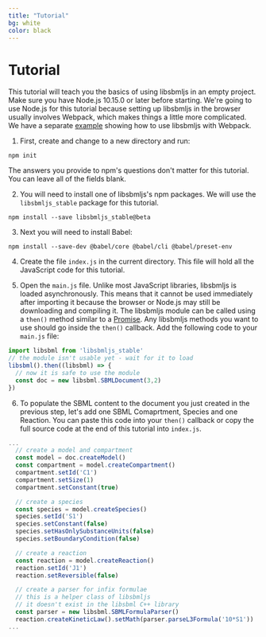 ```yaml
---
title: "Tutorial"
bg: white
color: black
---
```


# Tutorial

This tutorial will teach you the basics of using libsbmljs in an empty project.
Make sure you have Node.js 10.15.0 or later before starting.
We're going to use Node.js for this tutorial because setting up libsbmljs in the browser usually involves Webpack, which makes things a little more complicated. We have a separate [example](https://github.com/libsbmljs/examples) showing how to use libsbmljs with Webpack.

1. First, create and change to a new directory and run:

```
npm init
```

The answers you provide to npm's questions don't matter for this tutorial. You can leave all of the fields blank.

2. You will need to install one of libsbmljs's npm packages. We will use the `libsbmljs_stable` package for this tutorial.

```
npm install --save libsbmljs_stable@beta
```

3. Next you will need to install Babel:

```
npm install --save-dev @babel/core @babel/cli @babel/preset-env
```

4. Create the file `index.js` in the current directory. This file will hold all the JavaScript code for this tutorial.

5. Open the `main.js` file. Unlike most JavaScript libraries, libsbmljs is loaded asynchronously.
This means that it cannot be used immediately after importing it
because the browser or Node.js may still be downloading and compiling it.
The libsbmljs module can be called using a `then()` method similar to a [Promise](https://developer.mozilla.org/en-US/docs/Web/JavaScript/Reference/Global_Objects/Promise). Any libsbmljs methods you want to use should go inside the `then()` callback. Add the following code to your `main.js` file:
```javascript
import libsbml from 'libsbmljs_stable'
// the module isn't usable yet - wait for it to load
libsbml().then((libsbml) => {
  // now it is safe to use the module
  const doc = new libsbml.SBMLDocument(3,2)
})
```

6. To populate the SBML content to the document you just created in the previous step, let's add one SBML Comaprtment, Species and one Reaction. You can paste this code into your `then()` callback or copy the full source code at the end of this tutorial into `index.js`.

```javascript
...
  // create a model and compartment
  const model = doc.createModel()
  const compartment = model.createCompartment()
  compartment.setId('C1')
  compartment.setSize(1)
  compartment.setConstant(true)

  // create a species
  const species = model.createSpecies()
  species.setId('S1')
  species.setConstant(false)
  species.setHasOnlySubstanceUnits(false)
  species.setBoundaryCondition(false)

  // create a reaction
  const reaction = model.createReaction()
  reaction.setId('J1')
  reaction.setReversible(false)

  // create a parser for infix formulae
  // this is a helper class of libsbmljs
  // it doesn't exist in the libsbml C++ library
  const parser = new libsbml.SBMLFormulaParser()
  reaction.createKineticLaw().setMath(parser.parseL3Formula('10*S1'))
...
```
